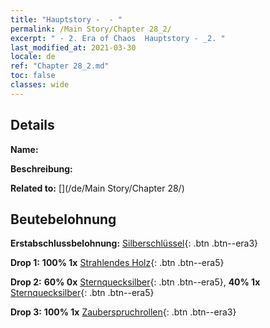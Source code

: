```yaml
---
title: "Hauptstory -  - "
permalink: /Main Story/Chapter 28_2/
excerpt: " - 2. Era of Chaos  Hauptstory - _2. "
last_modified_at: 2021-03-30
locale: de
ref: "Chapter 28_2.md"
toc: false
classes: wide
---
```


## Details

 **Name:** 

 **Beschreibung:** 

 **Related to:** [](/de/Main Story/Chapter 28/)

## Beutebelohnung

 **Erstabschlussbelohnung:** [Silberschlüssel](/de/Items/con_693/){: .btn .btn--era3}

 **Drop 1:** **100% 1x** [Strahlendes Holz](/de/Items/mat_97/){: .btn .btn--era5}

 **Drop 2:** **60% 0x** [Sternquecksilber](/de/Items/mat_91/){: .btn .btn--era5}, **40% 1x** [Sternquecksilber](/de/Items/mat_91/){: .btn .btn--era5}

 **Drop 3:** **100% 1x** [Zauberspruchrollen](/de/Items/con_694/){: .btn .btn--era3}

